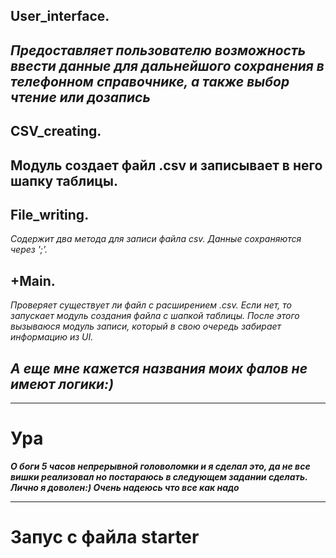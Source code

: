 ## User_interface. 
*Предоставляет пользователю возможность ввести данные для дальнейшого сохранения в телефонном справочнике, а также выбор чтение или дозапись*
---
## CSV_creating. 
Модуль создает файл .csv и записывает в него шапку таблицы.
---
## File_writing. 
*Содержит два метода для записи файла csv. Данные сохраняются через ';'.*
## +Main. 
*Проверяет существует ли файл с расширением .csv. Если нет, то запускает модуль создания файла с шапкой таблицы. После этого вызываюся модуль записи, который в свою очередь забирает информацию из UI.*

*__А еще мне кажется названия моих фалов не имеют логики:)__*
---
___

# Ура

*__О боги 5 часов непрерывной головоломки и я сделал это,
да не все вишки реализовал но постараюсь в следующем задании сделать.
Лично я доволен:) Очень надеюсь что все как надо__*
___
# **Запус с файла starter**
